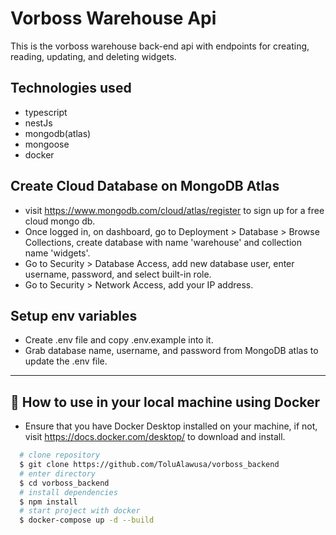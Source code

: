 # Vorboss Warehouse Api

This is the vorboss warehouse back-end api with endpoints for creating, reading, updating, and deleting widgets. 

## Technologies used
  - typescript
  - nestJs
  - mongodb(atlas)
  - mongoose
  - docker

## Create Cloud Database on MongoDB Atlas
  - visit https://www.mongodb.com/cloud/atlas/register to sign up for a free cloud mongo db.
  - Once logged in, on dashboard, go to Deployment > Database > Browse Collections, create database with name 'warehouse' and collection name 'widgets'.
  - Go to Security > Database Access, add new database user, enter username, password, and select built-in role.
  - Go to Security > Network Access, add your IP address.

## Setup env variables
  - Create .env file and copy .env.example into it.
  - Grab database name, username, and password from MongoDB atlas to update the .env file.
---

## 💾 How to use in your local machine using Docker

- Ensure that you have Docker Desktop installed on your machine, if not, visit https://docs.docker.com/desktop/ to download and install.

```bash
  # clone repository
  $ git clone https://github.com/ToluAlawusa/vorboss_backend
  # enter directory
  $ cd vorboss_backend
  # install dependencies
  $ npm install
  # start project with docker
  $ docker-compose up -d --build
```
